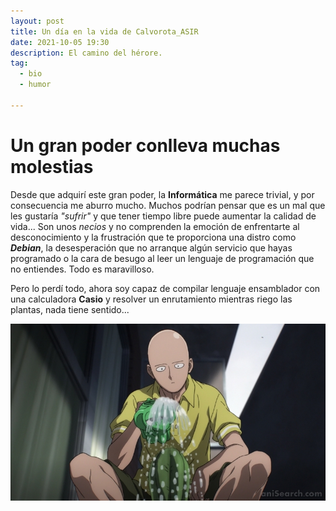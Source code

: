 ```yaml
---
layout: post
title: Un día en la vida de Calvorota_ASIR
date: 2021-10-05 19:30
description: El camino del hérore.
tag:
  - bio
  - humor
 
---
```


# Un gran poder conlleva muchas molestias

Desde que adquirí este gran poder, la **Informática** me parece trivial, y por consecuencia me aburro mucho. Muchos podrían pensar que es un mal que les gustaría _"sufrir"_ y que tener tiempo libre puede aumentar la calidad de vida... Son unos _necios_ y no comprenden la emoción de enfrentarte al desconocimiento y la frustración que te proporciona una distro como _**Debian**_, la desesperación que no arranque algún servicio que hayas programado o la cara de besugo al leer un lenguaje de programación que no entiendes. Todo es maravilloso.

Pero lo perdí todo, ahora soy capaz de compilar lenguaje ensamblador con una calculadora **Casio** y resolver un enrutamiento mientras riego las plantas, nada tiene sentido...

<img src= "saita.png" />



